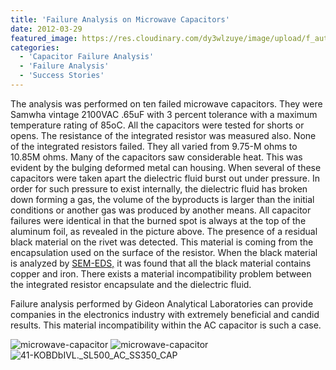 ```yaml
---
title: 'Failure Analysis on Microwave Capacitors'
date: 2012-03-29
featured_image: https://res.cloudinary.com/dy3wlzuye/image/upload/f_auto,c_scale,w_250/v1/GideonLabs/microwave-capacitor-thumbnail.jpg
categories:
  - 'Capacitor Failure Analysis'
  - 'Failure Analysis'
  - 'Success Stories'
---
```


The analysis was performed on ten failed microwave capacitors. They were Samwha vintage 2100VAC .65uF with 3 percent tolerance with a maximum temperature rating of 85oC. All the capacitors were tested for shorts or opens. The resistance of the integrated resistor was measured also. None of the integrated resistors failed. They all varied from 9.75-M ohms to 10.85M ohms. Many of the capacitors saw considerable heat. This was evident by the bulging deformed metal can housing. When several of these capacitors were taken apart the dielectric fluid burst out under pressure. In order for such pressure to exist internally, the dielectric fluid has broken down forming a gas, the volume of the byproducts is larger than the initial conditions or another gas was produced by another means. All capacitor failures were identical in that the burned spot is always at the top of the aluminum foil, as revealed in the picture above. The presence of a residual black material on the rivet was detected. This material is coming from the encapsulation used on the surface of the resistor. When the black material is analyzed by [SEM-EDS,](/analytical-services/scanning-electron-microscopy/) it was found that all the black material contains copper and iron. There exists a material incompatibility problem between the integrated resistor encapsulate and the dielectric fluid.

Failure analysis performed by Gideon Analytical Laboratories can provide companies in the electronics industry with extremely beneficial and candid results. This material incompatibility within the AC capacitor is such a case.

![microwave-capacitor](https://res.cloudinary.com/dy3wlzuye/image/upload/f_auto,c_scale,w_300/GideonLabs/microwave-capacitor-thumbnail.jpg 'microwave-capacitor')
![microwave-capacitor](https://res.cloudinary.com/dy3wlzuye/image/upload/f_auto,c_scale,w_300/GideonLabs/microwave-capacitor.jpg 'microwave-capacitor')
![41-KOBDbIVL._SL500_AC_SS350_CAP](https://res.cloudinary.com/dy3wlzuye/image/upload/f_auto,c_scale,w_300/GideonLabs/41-KOBDbIVL._SL500_AC_SS350_CAP.jpg '41-KOBDbIVL._SL500_AC_SS350_CAP')
